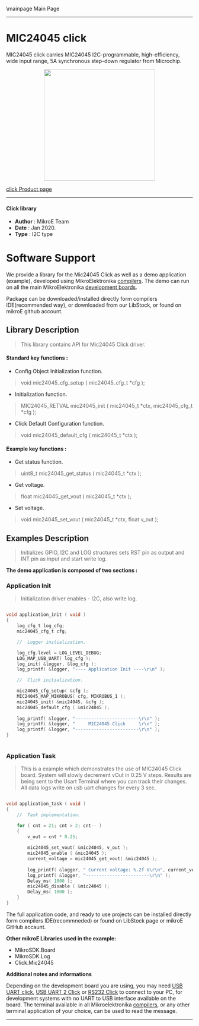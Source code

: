 \mainpage Main Page
 
 

---
# MIC24045 click

MIC24045 click carries MIC24045 I2C-programmable, high-efficiency, wide input range, 5A synchronous step-down regulator from Microchip.

<p align="center">
  <img src="https://download.mikroe.com/images/click_for_ide/mic24045_click.png" height=300px>
</p>

[click Product page](<https://www.mikroe.com/mic24045-click>)

---


#### Click library 

- **Author**        : MikroE Team
- **Date**          : Jan 2020.
- **Type**          : I2C type


# Software Support

We provide a library for the Mic24045 Click 
as well as a demo application (example), developed using MikroElektronika 
[compilers](https://shop.mikroe.com/compilers). 
The demo can run on all the main MikroElektronika [development boards](https://shop.mikroe.com/development-boards).

Package can be downloaded/installed directly form compilers IDE(recommended way), or downloaded from our LibStock, or found on mikroE github account. 

## Library Description

> This library contains API for Mic24045 Click driver.

#### Standard key functions :

- Config Object Initialization function.
> void mic24045_cfg_setup ( mic24045_cfg_t *cfg ); 
 
- Initialization function.
> MIC24045_RETVAL mic24045_init ( mic24045_t *ctx, mic24045_cfg_t *cfg );

- Click Default Configuration function.
> void mic24045_default_cfg ( mic24045_t *ctx );


#### Example key functions :

- Get status function.
> uint8_t mic24045_get_status ( mic24045_t *ctx );
 
- Get voltage.
> float mic24045_get_vout ( mic24045_t *ctx );

- Set voltage.
> void mic24045_set_vout ( mic24045_t *ctx, float v_out );

## Examples Description

> Initializes GPIO, I2C and LOG structures
> sets RST pin as output and INT pin as input and start write log.

**The demo application is composed of two sections :**

### Application Init 

> Initialization driver enables - I2C, also write log.

```c

void application_init ( void )
{
    log_cfg_t log_cfg;
    mic24045_cfg_t cfg;

    //  Logger initialization.

    log_cfg.level = LOG_LEVEL_DEBUG;
    LOG_MAP_USB_UART( log_cfg );
    log_init( &logger, &log_cfg );
    log_printf( &logger, "---- Application Init ----\r\n" );

    //  Click initialization.

    mic24045_cfg_setup( &cfg );
    MIC24045_MAP_MIKROBUS( cfg, MIKROBUS_1 );
    mic24045_init( &mic24045, &cfg );
    mic24045_default_cfg ( &mic24045 );
    
    log_printf( &logger, "------------------------\r\n" );
    log_printf( &logger, "     MIC24045 Click     \r\n" );
    log_printf( &logger, "------------------------\r\n" );
}
  
```

### Application Task

> This is a example which demonstrates the use of MIC24045 Click board.
> System will slowly decrement vOut in 0.25 V steps.
> Results are being sent to the Usart Terminal where you can track their changes.
> All data logs write on usb uart changes for every 3 sec.

```c

void application_task ( void )
{
    //  Task implementation.

    for ( cnt = 21; cnt > 2; cnt-- )
    {
        v_out = cnt * 0.25;
        
        mic24045_set_vout( &mic24045, v_out );
        mic24045_enable ( &mic24045 );
        current_voltage = mic24045_get_vout( &mic24045 );
    
        log_printf( &logger, " Current voltage: %.2f V\r\n", current_voltage );
        log_printf( &logger, "------------------------\r\n" );
        Delay_ms( 1000 );
        mic24045_disable ( &mic24045 );
        Delay_ms( 1000 );
    }
}

```

The full application code, and ready to use projects can be  installed directly form compilers IDE(recommneded) or found on LibStock page or mikroE GitHub accaunt.

**Other mikroE Libraries used in the example:** 

- MikroSDK.Board
- MikroSDK.Log
- Click.Mic24045

**Additional notes and informations**

Depending on the development board you are using, you may need 
[USB UART click](https://shop.mikroe.com/usb-uart-click), 
[USB UART 2 Click](https://shop.mikroe.com/usb-uart-2-click) or 
[RS232 Click](https://shop.mikroe.com/rs232-click) to connect to your PC, for 
development systems with no UART to USB interface available on the board. The 
terminal available in all Mikroelektronika 
[compilers](https://shop.mikroe.com/compilers), or any other terminal application 
of your choice, can be used to read the message.



---
